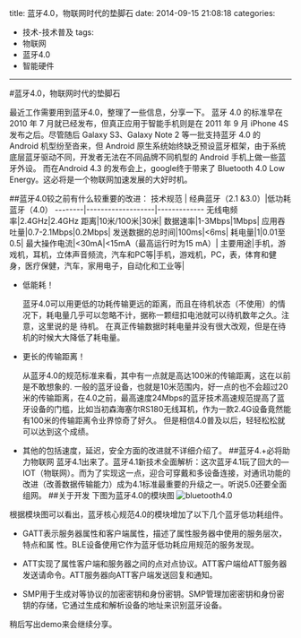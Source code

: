 title: 蓝牙4.0，物联网时代的垫脚石
date: 2014-09-15 21:08:18
categories:
- 技术-技术普及
tags:
- 物联网
- 蓝牙4.0
- 智能硬件

------

#蓝牙4.0，物联网时代的垫脚石

最近工作需要用到蓝牙4.0，整理了一些信息，分享一下。
蓝牙 4.0 的标准早在 2010 年 7 月就已经发布，但真正应用于智能手机则是在 2011 年 9 月 iPhone 4S 发布之后。尽管随后 Galaxy S3、Galaxy Note 2 等一批支持蓝牙 4.0 的 Android 机型纷至沓来，但 Android 原生系统始终缺乏预设蓝牙框架，由于系统底层蓝牙驱动不同，开发者无法在不同品牌不同机型的 Android 手机上做一些蓝牙外设。
而在Android 4.3 的发布会上，google终于带来了 Bluetooth 4.0 Low Energy。这必将是一个物联网加速发展的大好时机。

##蓝牙4.0较之前有什么较重要的改进：
技术规范 | 经典蓝牙（2.1 &3.0）|低功耗蓝牙（4.0）
--------|-------------------|-------------
无线电频率|2.4GHz|2.4GHz
距离|10米/100米|30米|
数据速率|1-3Mbps|1Mbps|
应用吞吐量|0.7-2.1Mbps|0.2Mbps|
发送数据的总时间|100ms|<6ms|
耗电量|1|0.01至0.5|
最大操作电流|<30mA|<15mA（最高运行时为15 mA）|
主要用途|手机，游戏机，耳机，立体声音频流，汽车和PC等|手机，游戏机，PC，表，体育和健身，医疗保健，汽车，家用电子，自动化和工业等|

  - 低能耗！
  
       蓝牙4.0可以用更低的功耗传输更远的距离，而且在待机状态（不使用）的情况下，耗电量几乎可以忽略不计，据称一颗纽扣电池就可以待机数年之久。注意，这里说的是 待机。
       在真正传输数据时耗电量并没有很大改观，但是在待机的时候大大降低了耗电量。
  
  - 更长的传输距离！
  
      从蓝牙4.0的规范标准来看，其中有一点就是高达100米的传输距离，这在以前是不敢想象的.
     一般的蓝牙设备，也就是10米范围内，好一点的也不会超过20米的传输距离，在4.0之前，最高速度24Mbps的蓝牙技术高速规范提高了蓝牙设备的门槛，比如当初森海塞尔RS180无线耳机，作为一款2.4G设备竟然能有100米的传输距离令业界惊奇了好久。
    但是相信4.0普及以后，轻轻松松就可以达到这个成绩。
  
  - 其他的包括速度，延迟，安全方面的改进就不详细介绍了。
##蓝牙4.+必将助力物联网
蓝牙4.1出来了。蓝牙4.1新技术全面解析：这次蓝牙4.1玩了回大的—IOT（物联网）。而为了实现这一点，迎合可穿戴和多设备连接，对通讯功能的改进（改善数据传输能力）成为4.1标准最重要的升级之一。听说5.0还要全面组网。
##关于开发
下图为蓝牙4.0的模块图
![bluetooth4.0](http://coney.qiniudn.com/blog_ble4.0.png?download&e=1410876247&token=gJq7XMKe61C7zF73uUsV1e9QYqD3-fJSyQAAZZZr:H9Lmhko_4vE3AmrXfGVmPx91WPw)

根据模块图可以看出，蓝牙核心规范4.0的模块增加了以下几个蓝牙低功耗组件。
	
- GATT表示服务器属性和客户端属性，描述了属性服务器中使用的服务层次，特点和属	性。BLE设备使用它作为蓝牙低功耗应用规范的服务发现。
- ATT实现了属性客户端和服务器之间的点对点协议。ATT客户端给ATT服务器发送请命令。ATT服务器向ATT客户端发送回复和通知。

- SMP用于生成对等协议的加密密钥和身份密钥。SMP管理加密密钥和身份密钥的存储，它通过生成和解析设备的地址来识别蓝牙设备。


稍后写出demo来会继续分享。





  